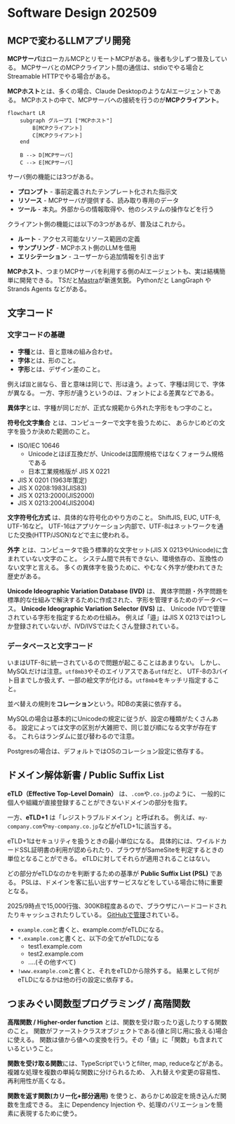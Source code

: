 # Software Design 202509

## MCPで変わるLLMアプリ開発

**MCPサーバ**はローカルMCPとリモートMCPがある。後者も少しずつ普及している。
MCPサーバとのMCPクライアント間の通信は、stdioでやる場合とStreamable HTTPでやる場合がある。

**MCPホスト**とは、多くの場合、Claude DesktopのようなAIエージェントである。
MCPホストの中で、MCPサーバへの接続を行うのが**MCPクライアント**。

```mermaid
flowchart LR
    subgraph グループ1 ["MCPホスト"]
        B[MCPクライアント]
        C[MCPクライアント]
    end

    B --> D[MCPサーバ]
    C --> E[MCPサーバ]
```

サーバ側の機能には3つがある。

- **プロンプト** - 事前定義されたテンプレート化された指示文
- **リソース** - MCPサーバが提供する、読み取り専用のデータ
- **ツール** - 本丸。外部からの情報取得や、他のシステムの操作などを行う

クライアント側の機能には以下の3つがあるが、普及はこれから。

- **ルート** - アクセス可能なリソース範囲の定義
- **サンプリング** - MCPホスト側のLLMを借用
- **エリシテーション** - ユーザーから追加情報を引き出す

**MCPホスト**、つまりMCPサーバを利用する側のAIエージェントも、実は結構簡単に開発できる。
TSだと[Mastra](https://github.com/mastra-ai/mastra)が新進気鋭。
Pythonだと LangGraph や Strands Agents などがある。

## 文字コード

### 文字コードの基礎

- **字種**とは、音と意味の組み合わせ。
- **字体**とは、形のこと。
- **字形**とは、デザイン差のこと。

例えば`国`と`國`なら、音と意味は同じで、形は違う。よって、字種は同じで、字体が異なる。
一方、字形が違うというのは、フォントによる差異などである。

**異体字**とは、字種が同じだが、正式な規範から外れた字形をもつ字のこと。

**符号化文字集合** とは、コンピューターで文字を扱うために、
あらかじめどの文字を扱うか決めた範囲のこと。

- ISO/IEC 10646
  - Unicodeとほぼ互換だが、Unicodeは国際規格ではなくフォーラム規格である
  - 日本工業規格版が JIS X 0221
- JIS X 0201 (1963年策定)
- JIS X 0208:1983(JIS83)
- JIS X 0213:2000(JIS2000)
- JIS X 0213:2004(JIS2004)

**文字符号化方式** は、具体的な符号化のやり方のこと。
ShiftJIS, EUC, UTF-8, UTF-16など。
UTF-16はアプリケーション内部で、UTF-8はネットワークを通じた交換(HTTP/JSON)などで主に使われる。

**外字** とは、コンピュータで扱う標準的な文字セット(JIS X 0213やUnicode)に含まれていない文字のこと。
システム間で共有できない、環境依存の、互換性のない文字と言える。
多くの異体字を扱うために、やむなく外字が使われてきた歴史がある。

**Unicode Ideographic Variation Database (IVD)** は、
異体字問題・外字問題を標準的な仕組みで解決するために作成された、字形を管理するためのデータベース。
**Unicode Ideographic Variation Selector (IVS)** は、
Unicode IVDで管理されている字形を指定するための仕組み。
例えば「邉」はJIS X 0213では1つしか登録されていないが、IVD/IVSではたくさん登録されている。

### データベースと文字コード

いまはUTF-8に統一されているので問題が起こることはあまりない。
しかし、MySQLだけは注意。`utf8mb3`やそのエイリアスである`utf8`だと、
UTF-8の3バイト目までしか扱えず、一部の絵文字が化ける。`utf8mb4`をキッチリ指定すること。

並べ替えの規則を**コレーション**という。RDBの実装に依存する。

MySQLの場合は基本的にUnicodeの規定に従うが、設定の種類がたくさんある。
設定によっては文字の区別が大雑把で、同じ並び順になる文字が存在する。
これらはランダムに並び替わるので注意。

Postgresの場合は、デフォルトではOSのコレーション設定に依存する。

## ドメイン解体新書 / Public Suffix List

**eTLD（Effective Top-Level Domain）** は、`.com`や`.co.jp`のように、
一般的に個人や組織が直接登録することができないドメインの部分を指す。

一方、**eTLD+1** は「レジストラブルドメイン」と呼ばれる。
例えば、`my-company.com`や`my-company.co.jp`などがeTLD+1に該当する。

eTLD+1はセキュリティを扱うときの最小単位になる。
具体的には、ワイルドカードSSL証明書の利用が認められたり、ブラウザがSameSiteを判定するときの単位となることができる。
eTLDに対してそれらが適用されることはない。

どの部分がeTLDなのかを判断するための基準が **Public Suffix List (PSL)** である。
PSLは、ドメインを客に払い出すサービスなどをしている場合に特に重要となる。

2025/9時点で15,000行強、300KB程度あるので、ブラウザにハードコードされたりキャッシュされたりしている。
[GitHubで管理](https://github.com/publicsuffix/list)されている。

- `example.com`と書くと、example.comがeTLDになる。
- `*.example.com`と書くと、以下の全てがeTLDになる
  - test1.example.com
  - test2.example.com
  - ....(その他すべて)
- `!www.example.com`と書くと、それをeTLDから除外する。
  結果として何がeTLDになるかは他の行の設定に依存する。

## つまみぐい関数型プログラミング / 高階関数

**高階関数 / Higher-order function** とは、関数を受け取ったり返したりする関数のこと。
関数がファーストクラスオブジェクトである(値と同じ用に扱える)場合に使える。
関数は値から値への変換を行う。その「値」に「関数」も含まれているということ。

**関数を受け取る関数**には、TypeScriptでいうとfilter, map, reduceなどがある。
複雑な処理を複数の単純な関数に分けられるため、
入れ替えや変更の容易性、再利用性が高くなる。

**関数を返す関数(カリー化+部分適用)** を使うと、あらかじめ設定を焼き込んだ関数を生成できる。
主に Dependency Injection や、処理のバリエーションを簡素に表現するために使う。
